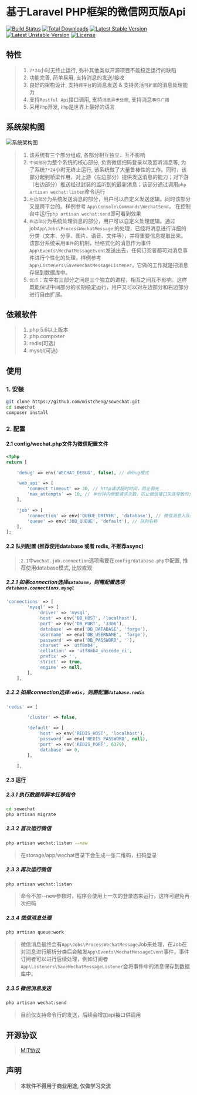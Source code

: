 # 基于Laravel PHP框架的微信网页版Api

[![Build Status](https://travis-ci.org/mistcheng/sowechat.svg)](https://travis-ci.org/mistcheng/sowechat)
[![Total Downloads](https://poser.pugx.org/mistcheng/sowechat/d/total.svg)](https://packagist.org/packages/mistcheng/sowechat)
[![Latest Stable Version](https://poser.pugx.org/mistcheng/sowechat/v/stable.svg)](https://packagist.org/packages/mistcheng/sowechat)
[![Latest Unstable Version](https://poser.pugx.org/mistcheng/sowechat/v/unstable.svg)](https://packagist.org/packages/mistcheng/sowechat)
[![License](https://poser.pugx.org/mistcheng/sowechat/license.svg)](https://packagist.org/packages/mistcheng/sowechat)

## 特性
>1. `7*24`小时无终止运行, 弥补其他类似开源项目不能稳定运行的缺陷
>2. 功能完善, 简单易用, 支持消息的发送/接收
>3. 良好的架构设计, 支持`跨平台`的消息发送 & 支持灵活`可扩展`的消息处理能力
>4. 支持`Restful Api`接口调用, 支持`消息异步处理`, 支持消息`事件广播`
>5. 采用`Php`开发, `Php`是世界上最好的语言

## 系统架构图
![系统架构图](http://oukei.me/images/sowechat_arch_v1.0.svg)
>1. 该系统有三个部分组成, 各部分相互独立、互不影响
>2. `中间部分`为整个系统的核心部分, 负责微信扫码登录以及监听消息等, 为了系统`7*24`小时无终止运行, 该系统做了大量鲁棒性的工作。同时，该部分起到桥梁作用，对上游（左边部分）提供发送消息的能力；对下游（右边部分）推送经过封装的监听到的最新消息；该部分通过调用`php artisan wechat:listen`命令运行
>3. `左边部分`为系统发送消息的部分，用户可以自定义发送逻辑。同时该部分又是跨平台的。样例参考 `App\Console\Commands\WechatSend`， 在控制台中运行`php artisan wechat:send`即可看到效果
>4. `右边部分`为系统处理消息的部分，用户可以自定义处理逻辑。通过job`App\Jobs\ProcessWechatMessage` 的处理，已经将消息进行详细的分类（文本、分享、图片、语音、文件等），并将重要信息提取出来。该部分系统采用`事件`的机制，经格式化的消息作为事件`App\Events\WechatMessageEvent`发送出去，任何订阅者都可对消息事件进行个性化的处理，样例参考`App\Listeners\SaveWechatMessageListener`，它做的工作就是把消息存储到数据库中。
>5. `优点`：左中右三部分之间是三个独立的进程，相互之间互不影响。这样既能保证中间部分的长期稳定运行，用户又可以对左边部分和右边部分进行自由扩展。
 

## 依赖软件
>1. php 5.6以上版本
>2. php composer
>3. redis(可选)
>4. mysql(可选) 

## 使用
### 1. 安装
```bash
git clone https://github.com/mistcheng/sowechat.git
cd sowechat
composer install
```

### 2. 配置
#### 2.1 config/wechat.php文件为微信配置文件
```php
<?php
return [

    'debug' => env('WECHAT_DEBUG', false), // debug模式

    'web_api' => [
        'connect_timeout' => 30, // http请求超时时间，防止假死
        'max_attempts' => 10, // 半分钟内频繁请求次数，防止微信接口失效导致的大量请求
    ],

    'job' => [
        'connection' => env('QUEUE_DRIVER', 'database'), // 微信消息入队列引擎，推荐database|redis
        'queue' => env('JOB_QUEUE', 'default'), // 队列名称
    ],
];

```
#### 2.2 队列配置 (推荐使用database 或者 redis, 不推荐async)
>`2.1`中`wechat.job.connection`选项需要在`config/database.php`中配置, 推荐使用database模式, 比较直观

##### 2.2.1 如果connection选择`database`，则需配置选项`database.connections.mysql`
```php
'connections' => [
        'mysql' => [
            'driver' => 'mysql',
            'host' => env('DB_HOST', 'localhost'),
            'port' => env('DB_PORT', '3306'),
            'database' => env('DB_DATABASE', 'forge'),
            'username' => env('DB_USERNAME', 'forge'),
            'password' => env('DB_PASSWORD', ''),
            'charset' => 'utf8mb4',
            'collation' => 'utf8mb4_unicode_ci',
            'prefix' => '',
            'strict' => true,
            'engine' => null,
        ],
    ],
```

#####  2.2.2 如果connection选择`redis`，则需配置`database.redis`
```php
'redis' => [

        'cluster' => false,

        'default' => [
            'host' => env('REDIS_HOST', 'localhost'),
            'password' => env('REDIS_PASSWORD', null),
            'port' => env('REDIS_PORT', 6379),
            'database' => 0,
        ],

    ],
```

#### 2.3 运行

##### 2.3.1 执行数据库脚本迁移指令
```bash
cd sowechat
php artisan migrate
```

##### 2.3.2 首次运行微信
```bash
php artisan wechat:listen --new
```
>在storage/app/wechat目录下会生成一张二维码，扫码登录

##### 2.3.3 再次运行微信
```bash
php artisan wechat:listen
```
>命令不加--new参数时，程序会使用上一次的登录态来运行，这样可避免再次扫码

##### 2.3.4 微信消息处理
```bash
php artisan queue:work
```
>微信消息最终会有`App\Jobs\ProcessWechatMessage`Job来处理，在Job在对消息进行解析分类后会触发`App\Events\WechatMessageEvent`事件，事件订阅者可以进行后续处理，例如订阅者`App\Listeners\SaveWechatMessageListener`会将事件中的消息保存到数据库中。

##### 2.3.5 微信消息发送
```bash
php artisan wechat:send
```
>目前仅支持命令行的发送，后续会增加api接口供调用

## 开源协议

>[MIT协议](http://opensource.org/licenses/MIT)

## 声明

>**本软件不得用于商业用途, 仅做学习交流**